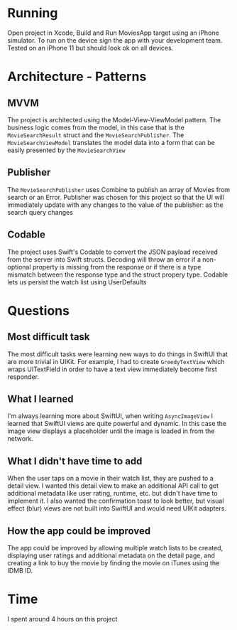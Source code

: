 # Running
Open project in Xcode, Build and Run MoviesApp target using an iPhone simulator. To run on the device sign the app with your development team. Tested on an iPhone 11 but should look ok on all devices.

# Architecture - Patterns

## MVVM
The project is architected using the Model-View-ViewModel pattern. The business logic comes from the model, in this case that is the `MovieSearchResult` struct and the `MovieSearchPublisher`. The `MovieSearchViewModel` translates the model data into a form that can be easily presented by the `MovieSearchView`

## Publisher
The `MovieSearchPublisher` uses Combine to publish an array of Movies from search or an Error. Publisher was chosen for this project so that the UI will immediately update with any changes to the value of the publisher: as the search query changes

## Codable
The project uses Swift's Codable to convert the JSON payload received from the server into Swift structs. Decoding will throw an error if a non-optional property is missing from the response or if there is a type mismatch between the response type and the struct propery type.
Codable lets us persist the watch list using UserDefaults

# Questions

## Most difficult task
The most difficult tasks were learning new ways to do things in SwiftUI that are more trivial in UIKit. For example, I had to create `GreedyTextView` which wraps UITextField in order to have a text view immediately become first responder.

## What I learned
I'm always learning more about SwiftUI, when writing `AsyncImageView` I learned that SwiftUI views are quite powerful and dynamic. In this case the image view displays a placeholder until the image is loaded in from the network.

## What I didn't have time to add
When the user taps on a movie in their watch list, they are pushed to a detail view. I wanted this detail view to make an additional API call to get additional metadata like user rating, runtime, etc. but didn't have time to implement it. I also wanted the confirmation toast to look better, but visual effect (blur) views are not built into SwiftUI and would need UIKit adapters.

## How the app could be improved
The app could be improved by allowing multiple watch lists to be created, displaying user ratings and additional metadata on the detail page, and creating a link to buy the movie by finding the movie on iTunes using the IDMB ID.

# Time

I spent around 4 hours on this project
